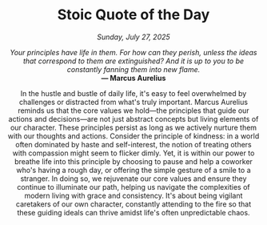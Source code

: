 <h1 align="center">Stoic Quote of the Day</h1>
<p align="center"><em><!--START_SECTION:current-date-->
Sunday, July 27, 2025
<!--END_SECTION:current-date--></em></p>
<p align="center">
    <em><!--START_SECTION:quote-text-->
Your principles have life in them. For how can they perish, unless the ideas that correspond to them are extinguished? And it is up to you to be constantly fanning them into new flame.
<!--END_SECTION:quote-text--></em><br>
    <strong>— <!--START_SECTION:quote-author-->
Marcus Aurelius
<!--END_SECTION:quote-author--></strong>
</p>

<p align="center" style="max-width:600px;margin:0 auto;">
<!--START_SECTION:quote-interpretation-->
In the hustle and bustle of daily life, it's easy to feel overwhelmed by challenges or distracted from what's truly important. Marcus Aurelius reminds us that the core values we hold—the principles that guide our actions and decisions—are not just abstract concepts but living elements of our character. These principles persist as long as we actively nurture them with our thoughts and actions. Consider the principle of kindness: in a world often dominated by haste and self-interest, the notion of treating others with compassion might seem to flicker dimly. Yet, it is within our power to breathe life into this principle by choosing to pause and help a coworker who's having a rough day, or offering the simple gesture of a smile to a stranger. In doing so, we rejuvenate our core values and ensure they continue to illuminate our path, helping us navigate the complexities of modern living with grace and consistency. It's about being vigilant caretakers of our own character, constantly attending to the fire so that these guiding ideals can thrive amidst life's often unpredictable chaos.
<!--END_SECTION:quote-interpretation-->
</p>
